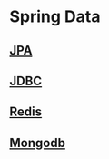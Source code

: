 # Spring Data

## [JPA](./data-jpa)

## [JDBC](./data-jdbc)

## [Redis](./data-redis)

## [Mongodb](./data-mongodb)